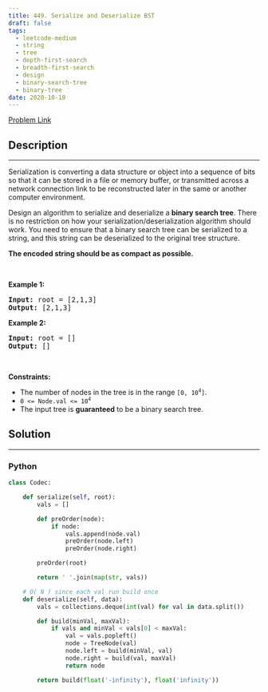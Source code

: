 ```yaml
---
title: 449. Serialize and Deserialize BST
draft: false
tags: 
  - leetcode-medium
  - string
  - tree
  - depth-first-search
  - breadth-first-search
  - design
  - binary-search-tree
  - binary-tree
date: 2020-10-10
---
```


[Problem Link](https://leetcode.com/problems/serialize-and-deserialize-bst/)

## Description

---
<p>Serialization is converting a data structure or object into a sequence of bits so that it can be stored in a file or memory buffer, or transmitted across a network connection link to be reconstructed later in the same or another computer environment.</p>

<p>Design an algorithm to serialize and deserialize a <b>binary search tree</b>. There is no restriction on how your serialization/deserialization algorithm should work. You need to ensure that a binary search tree can be serialized to a string, and this string can be deserialized to the original tree structure.</p>

<p><b>The encoded string should be as compact as possible.</b></p>

<p>&nbsp;</p>
<p><strong class="example">Example 1:</strong></p>
<pre><strong>Input:</strong> root = [2,1,3]
<strong>Output:</strong> [2,1,3]
</pre><p><strong class="example">Example 2:</strong></p>
<pre><strong>Input:</strong> root = []
<strong>Output:</strong> []
</pre>
<p>&nbsp;</p>
<p><strong>Constraints:</strong></p>

<ul>
	<li>The number of nodes in the tree is in the range <code>[0, 10<sup>4</sup>]</code>.</li>
	<li><code>0 &lt;= Node.val &lt;= 10<sup>4</sup></code></li>
	<li>The input tree is <strong>guaranteed</strong> to be a binary search tree.</li>
</ul>


## Solution

---
### Python
``` py title='serialize-and-deserialize-bst'
class Codec:

    def serialize(self, root):
        vals = []

        def preOrder(node):
            if node:
                vals.append(node.val)
                preOrder(node.left)
                preOrder(node.right)

        preOrder(root)

        return ' '.join(map(str, vals))

    # O( N ) since each val run build once
    def deserialize(self, data):
        vals = collections.deque(int(val) for val in data.split())

        def build(minVal, maxVal):
            if vals and minVal < vals[0] < maxVal:
                val = vals.popleft()
                node = TreeNode(val)
                node.left = build(minVal, val)
                node.right = build(val, maxVal)
                return node

        return build(float('-infinity'), float('infinity'))

```

